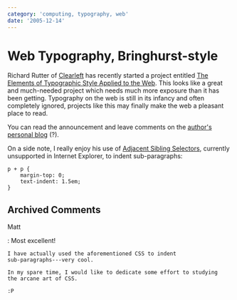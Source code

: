 ```yaml
---
category: 'computing, typography, web'
date: '2005-12-14'
---
```


Web Typography, Bringhurst-style
================================

Richard Rutter of [Clearleft](http://www.clearleft.com/) has recently
started a project entitled [The Elements of Typographic Style Applied to
the Web](http://webtypography.net/). This looks like a great and
much-needed project which needs much more exposure than it has been
getting. Typography on the web is still in its infancy and often
completely ignored, projects like this may finally make the web a
pleasant place to read.

You can read the announcement and leave comments on the [author\'s
personal blog](http://www.clagnut.com/blog/1600/) (?).

On a side note, I really enjoy his use of [Adjacent Sibling
Selectors](http://css.maxdesign.com.au/selectutorial/selectors_adjacent.htm),
currently unsupported in Internet Explorer, to indent sub-paragraphs:

    p + p {
        margin-top: 0;
        text-indent: 1.5em;
    }

Archived Comments
-----------------

Matt

:   Most excellent!

    I have actually used the aforementioned CSS to indent
    sub-paragraphs---very cool.

    In my spare time, I would like to dedicate some effort to studying
    the arcane art of CSS.

    :P

